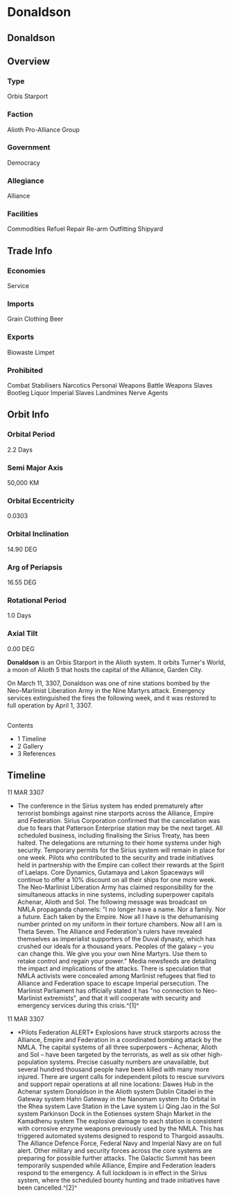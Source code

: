 # Donaldson
## Donaldson

		

## Overview

### Type

Orbis Starport

### Faction

Alioth Pro-Alliance Group

### Government

Democracy

### Allegiance

Alliance

### Facilities

Commodities
Refuel
Repair
Re-arm
Outfitting
Shipyard

## Trade Info

### Economies

Service

### Imports

Grain
Clothing
Beer

### Exports

Biowaste
Limpet

### Prohibited

Combat Stabilisers
Narcotics
Personal Weapons
Battle Weapons
Slaves
Bootleg Liquor
Imperial Slaves
Landmines
Nerve Agents

## Orbit Info

### Orbital Period

2.2 Days

### Semi Major Axis

50,000 KM

### Orbital Eccentricity

0.0303

### Orbital Inclination

14.90 DEG

### Arg of Periapsis

16.55 DEG

### Rotational Period

1.0 Days

### Axial Tilt

0.00 DEG

**Donaldson** is an Orbis Starport in the Alioth system. It orbits Turner's World, a moon of Alioth 5 that hosts the capital of the Alliance, Garden City.

On March 11, 3307, Donaldson was one of nine stations bombed by the Neo-Marlinist Liberation Army in the Nine Martyrs attack. Emergency services extinguished the fires the following week, and it was restored to full operation by April 1, 3307.

## 

Contents

- 1 Timeline
- 2 Gallery
- 3 References

## Timeline

11 MAR 3307

- The conference in the Sirius system has ended prematurely after terrorist bombings against nine starports across the Alliance, Empire and Federation. Sirius Corporation confirmed that the cancellation was due to fears that Patterson Enterprise station may be the next target. All scheduled business, including finalising the Sirius Treaty, has been halted. The delegations are returning to their home systems under high security. Temporary permits for the Sirius system will remain in place for one week. Pilots who contributed to the security and trade initiatives held in partnership with the Empire can collect their rewards at the Spirit of Laelaps. Core Dynamics, Gutamaya and Lakon Spaceways will continue to offer a 10% discount on all their ships for one more week. The Neo-Marlinist Liberation Army has claimed responsibility for the simultaneous attacks in nine systems, including superpower capitals Achenar, Alioth and Sol. The following message was broadcast on NMLA propaganda channels: "I no longer have a name. Nor a family. Nor a future. Each taken by the Empire. Now all I have is the dehumanising number printed on my uniform in their torture chambers. Now all I am is Theta Seven. The Alliance and Federation's rulers have revealed themselves as imperialist supporters of the Duval dynasty, which has crushed our ideals for a thousand years. Peoples of the galaxy – you can change this. We give you your own Nine Martyrs. Use them to retake control and regain your power." Media newsfeeds are detailing the impact and implications of the attacks. There is speculation that NMLA activists were concealed among Marlinist refugees that fled to Alliance and Federation space to escape Imperial persecution. The Marlinist Parliament has officially stated it has "no connection to Neo-Marlinist extremists", and that it will cooperate with security and emergency services during this crisis.^[1]^

11 MAR 3307

- \*Pilots Federation ALERT\*
Explosions have struck starports across the Alliance, Empire and Federation in a coordinated bombing attack by the NMLA. The capital systems of all three superpowers – Achenar, Alioth and Sol – have been targeted by the terrorists, as well as six other high-population systems. Precise casualty numbers are unavailable, but several hundred thousand people have been killed with many more injured. There are urgent calls for independent pilots to rescue survivors and support repair operations at all nine locations:
Dawes Hub in the Achenar system
Donaldson in the Alioth system
Dublin Citadel in the Gateway system
Hahn Gateway in the Nanomam system
Ito Orbital in the Rhea system
Lave Station in the Lave system
Li Qing Jao in the Sol system
Parkinson Dock in the Eotienses system
Shajn Market in the Kamadhenu system
The explosive damage to each station is consistent with corrosive enzyme weapons previously used by the NMLA. This has triggered automated systems designed to respond to Thargoid assaults. The Alliance Defence Force, Federal Navy and Imperial Navy are on full alert. Other military and security forces across the core systems are preparing for possible further attacks. The Galactic Summit has been temporarily suspended while Alliance, Empire and Federation leaders respond to the emergency. A full lockdown is in effect in the Sirius system, where the scheduled bounty hunting and trade initiatives have been cancelled.^[2]^